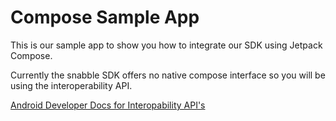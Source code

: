 # Compose Sample App

This is our sample app to show you how to integrate our SDK using Jetpack Compose.

Currently the snabble SDK offers no native compose interface so you will be using the interoperability API.

[Android Developer Docs for Interopability API's](https://developer.android.com/jetpack/compose/interop/interop-apis)